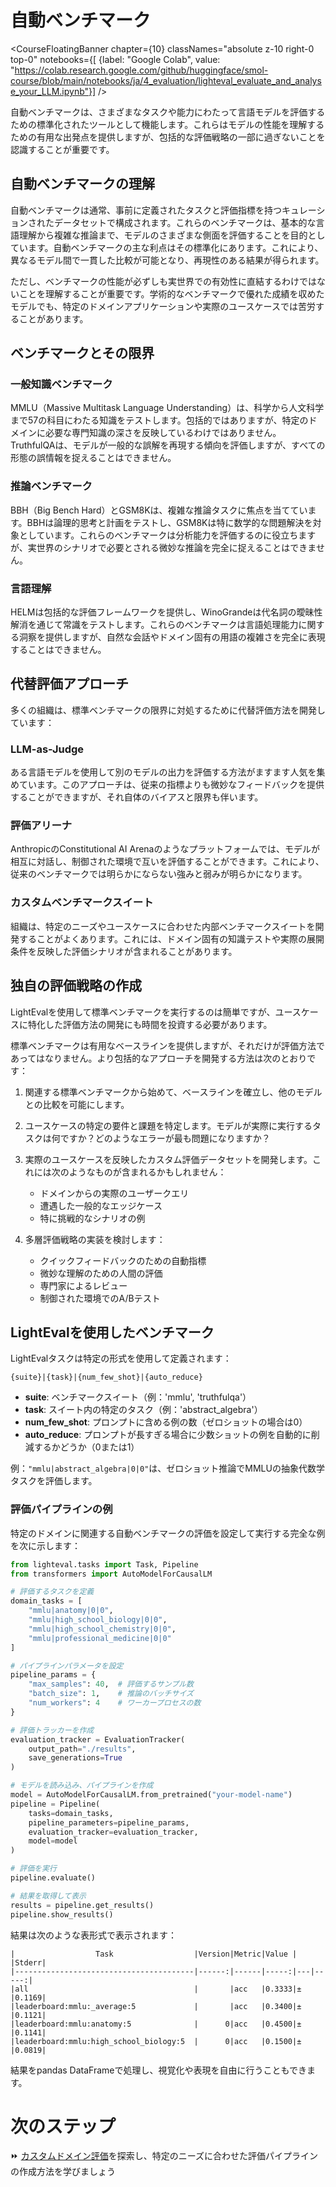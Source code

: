 # 自動ベンチマーク

<CourseFloatingBanner chapter={10}
  classNames="absolute z-10 right-0 top-0"
  notebooks={[
    {label: "Google Colab", value: "https://colab.research.google.com/github/huggingface/smol-course/blob/main/notebooks/ja/4_evaluation/lighteval_evaluate_and_analyse_your_LLM.ipynb"}] />
    
自動ベンチマークは、さまざまなタスクや能力にわたって言語モデルを評価するための標準化されたツールとして機能します。これらはモデルの性能を理解するための有用な出発点を提供しますが、包括的な評価戦略の一部に過ぎないことを認識することが重要です。

## 自動ベンチマークの理解

自動ベンチマークは通常、事前に定義されたタスクと評価指標を持つキュレーションされたデータセットで構成されます。これらのベンチマークは、基本的な言語理解から複雑な推論まで、モデルのさまざまな側面を評価することを目的としています。自動ベンチマークの主な利点はその標準化にあります。これにより、異なるモデル間で一貫した比較が可能となり、再現性のある結果が得られます。

ただし、ベンチマークの性能が必ずしも実世界での有効性に直結するわけではないことを理解することが重要です。学術的なベンチマークで優れた成績を収めたモデルでも、特定のドメインアプリケーションや実際のユースケースでは苦労することがあります。

## ベンチマークとその限界

### 一般知識ベンチマーク

MMLU（Massive Multitask Language Understanding）は、科学から人文科学まで57の科目にわたる知識をテストします。包括的ではありますが、特定のドメインに必要な専門知識の深さを反映しているわけではありません。TruthfulQAは、モデルが一般的な誤解を再現する傾向を評価しますが、すべての形態の誤情報を捉えることはできません。

### 推論ベンチマーク
BBH（Big Bench Hard）とGSM8Kは、複雑な推論タスクに焦点を当てています。BBHは論理的思考と計画をテストし、GSM8Kは特に数学的な問題解決を対象としています。これらのベンチマークは分析能力を評価するのに役立ちますが、実世界のシナリオで必要とされる微妙な推論を完全に捉えることはできません。

### 言語理解
HELMは包括的な評価フレームワークを提供し、WinoGrandeは代名詞の曖昧性解消を通じて常識をテストします。これらのベンチマークは言語処理能力に関する洞察を提供しますが、自然な会話やドメイン固有の用語の複雑さを完全に表現することはできません。

## 代替評価アプローチ

多くの組織は、標準ベンチマークの限界に対処するために代替評価方法を開発しています：

### LLM-as-Judge
ある言語モデルを使用して別のモデルの出力を評価する方法がますます人気を集めています。このアプローチは、従来の指標よりも微妙なフィードバックを提供することができますが、それ自体のバイアスと限界も伴います。

### 評価アリーナ
AnthropicのConstitutional AI Arenaのようなプラットフォームでは、モデルが相互に対話し、制御された環境で互いを評価することができます。これにより、従来のベンチマークでは明らかにならない強みと弱みが明らかになります。

### カスタムベンチマークスイート
組織は、特定のニーズやユースケースに合わせた内部ベンチマークスイートを開発することがよくあります。これには、ドメイン固有の知識テストや実際の展開条件を反映した評価シナリオが含まれることがあります。

## 独自の評価戦略の作成

LightEvalを使用して標準ベンチマークを実行するのは簡単ですが、ユースケースに特化した評価方法の開発にも時間を投資する必要があります。

標準ベンチマークは有用なベースラインを提供しますが、それだけが評価方法であってはなりません。より包括的なアプローチを開発する方法は次のとおりです：

1. 関連する標準ベンチマークから始めて、ベースラインを確立し、他のモデルとの比較を可能にします。

2. ユースケースの特定の要件と課題を特定します。モデルが実際に実行するタスクは何ですか？どのようなエラーが最も問題になりますか？

3. 実際のユースケースを反映したカスタム評価データセットを開発します。これには次のようなものが含まれるかもしれません：
   - ドメインからの実際のユーザークエリ
   - 遭遇した一般的なエッジケース
   - 特に挑戦的なシナリオの例

4. 多層評価戦略の実装を検討します：
   - クイックフィードバックのための自動指標
   - 微妙な理解のための人間の評価
   - 専門家によるレビュー
   - 制御された環境でのA/Bテスト

## LightEvalを使用したベンチマーク

LightEvalタスクは特定の形式を使用して定義されます：
```
{suite}|{task}|{num_few_shot}|{auto_reduce}
```

- **suite**: ベンチマークスイート（例：'mmlu', 'truthfulqa'）
- **task**: スイート内の特定のタスク（例：'abstract_algebra'）
- **num_few_shot**: プロンプトに含める例の数（ゼロショットの場合は0）
- **auto_reduce**: プロンプトが長すぎる場合に少数ショットの例を自動的に削減するかどうか（0または1）

例：`"mmlu|abstract_algebra|0|0"`は、ゼロショット推論でMMLUの抽象代数学タスクを評価します。

### 評価パイプラインの例

特定のドメインに関連する自動ベンチマークの評価を設定して実行する完全な例を次に示します：

```python
from lighteval.tasks import Task, Pipeline
from transformers import AutoModelForCausalLM

# 評価するタスクを定義
domain_tasks = [
    "mmlu|anatomy|0|0",
    "mmlu|high_school_biology|0|0", 
    "mmlu|high_school_chemistry|0|0",
    "mmlu|professional_medicine|0|0"
]

# パイプラインパラメータを設定
pipeline_params = {
    "max_samples": 40,  # 評価するサンプル数
    "batch_size": 1,    # 推論のバッチサイズ
    "num_workers": 4    # ワーカープロセスの数
}

# 評価トラッカーを作成
evaluation_tracker = EvaluationTracker(
    output_path="./results",
    save_generations=True
)

# モデルを読み込み、パイプラインを作成
model = AutoModelForCausalLM.from_pretrained("your-model-name")
pipeline = Pipeline(
    tasks=domain_tasks,
    pipeline_parameters=pipeline_params,
    evaluation_tracker=evaluation_tracker,
    model=model
)

# 評価を実行
pipeline.evaluate()

# 結果を取得して表示
results = pipeline.get_results()
pipeline.show_results()
```

結果は次のような表形式で表示されます：
```
|                  Task                  |Version|Metric|Value |   |Stderr|
|----------------------------------------|------:|------|-----:|---|-----:|
|all                                     |       |acc   |0.3333|±  |0.1169|
|leaderboard:mmlu:_average:5             |       |acc   |0.3400|±  |0.1121|
|leaderboard:mmlu:anatomy:5              |      0|acc   |0.4500|±  |0.1141|
|leaderboard:mmlu:high_school_biology:5  |      0|acc   |0.1500|±  |0.0819|
```

結果をpandas DataFrameで処理し、視覚化や表現を自由に行うこともできます。

# 次のステップ

⏩ [カスタムドメイン評価](./custom_evaluation.md)を探索し、特定のニーズに合わせた評価パイプラインの作成方法を学びましょう
